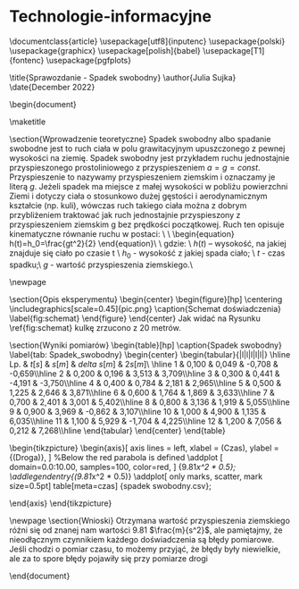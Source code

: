 # Technologie-informacyjne
\documentclass{article}
\usepackage[utf8]{inputenc}
\usepackage{polski}
\usepackage{graphicx}
\usepackage[polish]{babel}
\usepackage[T1]{fontenc}
\usepackage{pgfplots}

\title{Sprawozdanie - Spadek swobodny}
\author{Julia Sujka}
\date{December 2022}

\begin{document}

\maketitle

\section{Wprowadzenie teoretyczne}
Spadek swobodny albo spadanie swobodne jest to ruch ciała w polu grawitacyjnym upuszczonego z
pewnej wysokości na ziemię. Spadek swobodny jest przykładem ruchu jednostajnie przyspieszonego
prostoliniowego z przyspieszeniem $a=g=const$. Przyspieszenie to nazywamy przyspieszeniem
ziemskim i oznaczamy je literą $g$. Jeżeli spadek ma miejsce z małej wysokości w pobliżu powierzchni
Ziemi i dotyczy ciała o stosunkowo dużej gęstości i aerodynamicznym kształcie (np. kuli), wówczas
ruch takiego ciała można z dobrym przybliżeniem traktować jak ruch jednostajnie przyspieszony z
przyspieszeniem ziemskim g bez prędkości początkowej. Ruch ten opisuje kinematyczne równanie
ruchu w postaci:
\\
\\
\begin{equation}
h(t)=h_0=\frac{gt^2}{2}
\end{equation}\\
\\
gdzie: \\
$h(t)$ – wysokość, na jakiej znajduje się ciało po czasie t \\
$h_0$ - wysokość z jakiej spada ciało; \\
$t$ - czas spadku;\\
$g$ - wartość przyspieszenia ziemskiego.\\

\newpage

\section{Opis eksperymentu}
\begin{center}
\begin{figure}[hp]
\centering
\includegraphics[scale=0.45]{pic.png}
\caption{Schemat doświadczenia}
\label{fig:schemat}
\end{figure}
\end{center}
Jak widać na Rysunku \ref{fig:schemat} kulkę zrzucono z 20 metrów.

\section{Wyniki pomiarów}
\begin{table}[hp]
\caption{Spadek swobodny}
\label{tab: Spadek_swobodny}
\begin{center}
\begin{tabular}{|l|l|l|l|l|}
\hline Lp. & $t[s]$ & $s[m]$ & $delta$ $s[m]$ & $2s[m]$\\
\hline
1 & 0,100 & 0,049 & -0,708 & -0,659\\\hline
2 & 0,200 & 0,196 & 3,513 & 3,709\\\hline
3 & 0,300 & 0,441 & -4,191 & -3,750\\\hline
4 & 0,400 & 0,784 & 2,181 & 2,965\\\hline
5 & 0,500 & 1,225 & 2,646 & 3,871\\\hline
6 & 0,600 & 1,764 & 1,869 & 3,633\\\hline
7 & 0,700 & 2,401 & 3,001 & 5,402\\\hline
8 & 0,800 & 3,136 & 1,919 & 5,055\\\hline
9 & 0,900 & 3,969 & -0,862 & 3,107\\\hline
10 & 1,000 & 4,900 & 1,135 & 6,035\\\hline
11 & 1,100 & 5,929 & -1,704 & 4,225\\\hline
12 & 1,200 & 7,056 & 0,212 & 7,268\\\hline
\end{tabular}
\end{center}
\end{table}

\begin{tikzpicture}
\begin{axis}[
    axis lines = left,
    xlabel = \(Czas\),
    ylabel = {\(Droga\)},
]
%Below the red parabola is defined
\addplot [
    domain=0.0:10.00, 
    samples=100, 
    color=red,
]
{9.81*x^2 * 0.5};
\addlegendentry{\(9.81*x^2 * 0.5\)}
\addplot[
    only marks,
    scatter,
    mark size=0.5pt]
table[meta=czas]
{spadek swobodny.csv};

\end{axis}
\end{tikzpicture}


\newpage
\section{Wnioski}
Otrzymana wartość przyspieszenia ziemskiego różni się od znanej nam wartości 9.81 $\frac{m}{s^2}$, ale
pamiętajmy, że nieodłącznym czynnikiem każdego doświadczenia są błędy pomiarowe. Jeśli chodzi o
pomiar czasu, to możemy przyjąć, że błędy były niewielkie, ale za to spore błędy pojawiły się przy
pomiarze drogi

\end{document}

